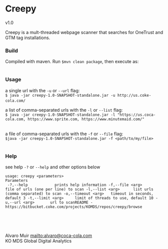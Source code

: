 # Creepy  
v1.0  
  
Creepy is a mult-threaded webpage scanner that searches for OneTrust and GTM tag installations.  
  
  
### Build  
Compiled with maven. Run `$mvn clean package`, then execute as:    
# 
### Usage  
a single url  with the `-u` or `--url` flag:    
`$ java -jar creepy-1.0-SNAPSHOT-standalone.jar -u http://us.coke-cola.com/`
&nbsp;


a list of comma-separated urls with the `-l` or `--list` flag:    
`$ java -jar creepy-1.0-SNAPSHOT-standalone.jar -l "https://us.coca-cola.com, https://www.sprite.com, https://www.minutemaid.com/"`   
&nbsp;


a file  of comma-separated urls with the `-f` or `--file` flag:    
`$java -jar creepy-1.0-SNAPSHOT-standalone.jar -f <path/to/my/file>`   
#
### Help  
see help `-?` or `--help` and other options below   
  
``` creepy parses a url for KO MDS Global required tags.  
usage: creepy <parameters>  
Parameters  
 -?,--help            prints help information -f,--file <arg>      file of urls (one per line) to scan -l,--list <arg>      list urls (comma separated) to scan -o,--timeout <arg>   timeout in seconds, default 3 -t,--limit <arg>     limit of threads to use, default 10 -u,--url <arg>       url to scanREADME - https://bitbucket.coke.com/projects/KOMDS/repos/creepy/browse  
```  
&nbsp;

&nbsp;


Alvaro Muir <mailto:alvaro@coca-cola.com>  
KO MDS Global Digital Analytics